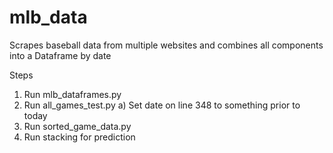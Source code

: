 # mlb_data
Scrapes baseball data from multiple websites and combines all components into a Dataframe by date

Steps
1) Run mlb_dataframes.py
2) Run all_games_test.py
  a) Set date on line 348 to something prior to today
3) Run sorted_game_data.py
4) Run stacking for prediction
